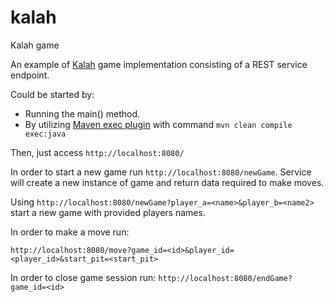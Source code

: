 # kalah
Kalah game

An example of [Kalah][1] game implementation consisting of a REST service endpoint.

Could be started by:
* Running the main() method.
* By utilizing [Maven exec plugin][2] with command `mvn clean compile exec:java`

Then, just access `http://localhost:8080/` 
 
 In order to start a new game run `http://localhost:8080/newGame`. Service will create a new instance of game and return data required to make moves.

 Using `http://localhost:8080/newGame?player_a=<name>&player_b=<name2>` start a new game with provided players names.
 
 In order to make a move run:
 
 `http://localhost:8080/move?game_id=<id>&player_id=<player_id>&start_pit=<start_pit>`

 In order to close game session run:
 `http://localhost:8080/endGame?game_id=<id>`
 
 [1]: https://en.wikipedia.org/wiki/Kalah
 [2]: http://www.mojohaus.org/exec-maven-plugin/

